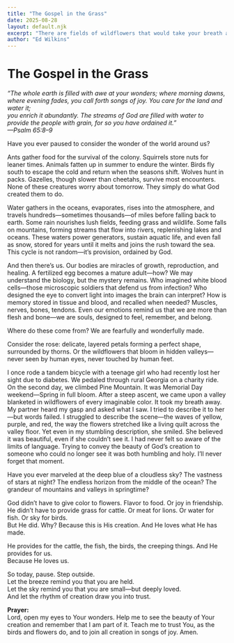 ```yaml
---
title: "The Gospel in the Grass"
date: 2025-08-28
layout: default.njk
excerpt: "There are fields of wildflowers that would take your breath away that have never been seen by the human eye and will never feel the weight of a human footprint."
author: "Ed Wilkins"
---
```


# The Gospel in the Grass

_“The whole earth is filled with awe at your wonders;_
_where morning dawns, where evening fades,_
_you call forth songs of joy._
_You care for the land and water it;_  
_you enrich it abundantly._
_The streams of God are filled with water_
_to provide the people with grain,_
_for so you have ordained it.”_  
_—Psalm 65:8–9_

Have you ever paused to consider the wonder of the world around us?

Ants gather food for the survival of the colony. Squirrels store nuts for leaner times. Animals fatten up in summer to endure the winter. Birds fly south to escape the cold and return when the seasons shift. Wolves hunt in packs. Gazelles, though slower than cheetahs, survive most encounters. None of these creatures worry about tomorrow. They simply do what God created them to do.

Water gathers in the oceans, evaporates, rises into the atmosphere, and travels hundreds—sometimes thousands—of miles before falling back to earth. Some rain nourishes lush fields, feeding grass and wildlife. Some falls on mountains, forming streams that flow into rivers, replenishing lakes and oceans. These waters power generators, sustain aquatic life, and even fall as snow, stored for years until it melts and joins the rush toward the sea. This cycle is not random—it’s provision, ordained by God.

And then there’s us. Our bodies are miracles of growth, reproduction, and healing. A fertilized egg becomes a mature adult—how? We may understand the biology, but the mystery remains. Who imagined white blood cells—those microscopic soldiers that defend us from infection? Who designed the eye to convert light into images the brain can interpret? How is memory stored in tissue and blood, and recalled when needed? Muscles, nerves, bones, tendons. Even our emotions remind us that we are more than flesh and bone—we are souls, designed to feel, remember, and belong.

Where do these come from? We are fearfully and wonderfully made.

Consider the rose: delicate, layered petals forming a perfect shape, surrounded by thorns. Or the wildflowers that bloom in hidden valleys—never seen by human eyes, never touched by human feet.

I once rode a tandem bicycle with a teenage girl who had recently lost her sight due to diabetes. We pedaled through rural Georgia on a charity ride. On the second day, we climbed Pine Mountain. It was Memorial Day weekend—Spring in full bloom. After a steep ascent, we came upon a valley blanketed in wildflowers of every imaginable color. It took my breath away. My partner heard my gasp and asked what I saw. I tried to describe it to her—but words failed. I struggled to describe the scene—the waves of yellow, purple, and red, the way the flowers stretched like a living quilt across the valley floor. Yet even in my stumbling description, she smiled. She believed it was beautiful, even if she couldn’t see it. I had never felt so aware of the limits of language. Trying to convey the beauty of God’s creation to someone who could no longer see it was both humbling and holy. I’ll never forget that moment.

Have you ever marveled at the deep blue of a cloudless sky? The vastness of stars at night? The endless horizon from the middle of the ocean? The grandeur of mountains and valleys in springtime?

God didn’t have to give color to flowers. Flavor to food. Or joy in friendship.  
He didn’t have to provide grass for cattle. Or meat for lions. Or water for fish. Or sky for birds.  
But He did. Why? Because this is His creation. And He loves what He has made.

He provides for the cattle, the fish, the birds, the creeping things. And He provides for us.  
Because He loves us.

So today, pause. Step outside.  
Let the breeze remind you that you are held.  
Let the sky remind you that you are small—but deeply loved.  
And let the rhythm of creation draw you into trust.

**Prayer:**  
Lord, open my eyes to Your wonders. Help me to see the beauty of Your creation and remember that I am part of it. Teach me to trust You, as the birds and flowers do, and to join all creation in songs of joy. Amen.
